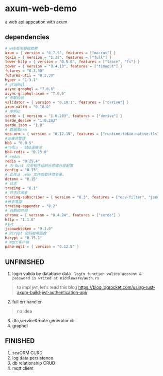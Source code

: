 # axum-web-demo
a web api appcation with axum

## dependencies
````toml
# web框架基础依赖
axum = { version = "0.7.5", features = ["macros"] }
tokio = { version = "1.38", features = ["full"] }
tower-http = { version = "0.5.0", features = ["trace", "fs"] }
tower = { version = "0.4.13", features = ["timeout"] }
futures = "0.3.30"
futures-util = "0.3.30"
hyper = "1.3.1"
# graphql
async-graphql = "7.0.6"
async-graphql-axum = "7.0.6"
# 参数校验
validator = { version = "0.18.1", features = ["derive"] }
axum-valid = "0.18.0"
# 序列化
serde = { version = "1.0.203", features = ["derive"] }
serde_derive = "1.0.203"
serde_json = "1.0"
# 数据库orm
sea-orm = { version = "0.12.15", features = ["runtime-tokio-native-tls", "sqlx-mysql", "macros", "debug-print"] }
#连接池管理
bb8 = "0.8.5"
#redis - bb8连接池
bb8-redis = "0.15.0"
# redis
redis = "0.25.4"
# 为 Rust 应用程序组织分层或分层配置
config = "0.13"
# 此库从 .env 文件加载环境变量。
dotenv = "0.15"
# 日志
tracing = "0.1"
# 日志订阅者
tracing-subscriber = { version = "0.3", features = ["env-filter", "json"] }
#日志落盘
tracing-appender = "0.2"
# 日期和时间
chrono = { version = "0.4.24", features = ["serde"] }
http = "1.1.0"
#jwt
jsonwebtoken = "9.3.0"
# BCrypt 密码哈希函数
bcrypt = "0.15.1"
# mqtt客户端
paho-mqtt = { version = "0.12.5" }
````
## UNFINISHED

1. login valida by database data ` login function valida account & password is writed at middleware/auth.rs`
> to impl jwt, let's read this blog https://blog.logrocket.com/using-rust-axum-build-jwt-authentication-api/

2. full err handler
> no idea 
3. dto,service&route generator cli
4. graphql
## FINISHED
1. seaORM CURD 
2. log data persistence
3. db relationship CRUD
4. mqtt client
